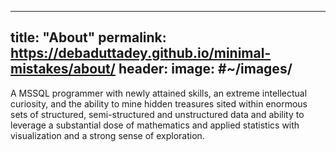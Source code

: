 ---
title: "About"
permalink: https://debaduttadey.github.io/minimal-mistakes/about/
header:
  image: #~/images/
  ---
  A MSSQL programmer with newly attained skills, an extreme intellectual curiosity, and the ability to mine hidden treasures sited within enormous sets of structured, semi-structured and unstructured data and ability to leverage a substantial dose of mathematics and applied statistics with visualization and a strong sense of exploration.
